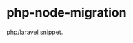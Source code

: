 # php-node-migration

[php/laravel snippet](https://gist.github.com/tosinbot/0f1e9928486650462431799bb3f90013).